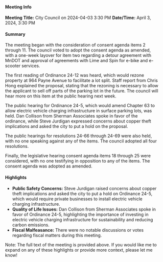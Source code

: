 #### Meeting Info
**Meeting Title:** City Council on 2024-04-03 3:30 PM
**Date/Time:** April 3, 2024, 3:30 PM

#### Summary

The meeting began with the consideration of consent agenda items 2 through 11. The council voted to adopt the consent agenda as amended, with a one-week layover for item two regarding a detour agreement with MnDOT and approval of agreements with Lime and Spin for e-bike and e-scooter services.

The first reading of Ordinance 24-12 was heard, which would rezone property at 964 Payne Avenue to facilitate a lot split. Staff report from Chris Hong explained the proposal, stating that the rezoning is necessary to allow the applicant to sell off parts of the parking lot in the future. The council will hear more on this item at the public hearing next week.

The public hearing for Ordinance 24-5, which would amend Chapter 63 to allow electric vehicle charging infrastructure in surface parking lots, was held. Dan Collison from Sherman Associates spoke in favor of the ordinance, while Steve Jurdigan expressed concerns about copper theft implications and asked the city to put a hold on the proposal.

The public hearings for resolutions 24-66 through 24-69 were also held, with no one speaking against any of the items. The council adopted all four resolutions.

Finally, the legislative hearing consent agenda items 18 through 25 were considered, with no one testifying in opposition to any of the items. The consent agenda was adopted as amended.

#### Highlights

* **Public Safety Concerns:** Steve Jurdigan raised concerns about copper theft implications and asked the city to put a hold on Ordinance 24-5, which would require private businesses to install electric vehicle charging infrastructure.
* **Quality of Life Issues:** Dan Collison from Sherman Associates spoke in favor of Ordinance 24-5, highlighting the importance of investing in electric vehicle charging infrastructure for sustainability and reducing carbon emissions.
* **Fiscal Malfeasance:** There were no notable discussions or votes regarding fiscal matters during this meeting.

Note: The full text of the meeting is provided above. If you would like me to expand on any of these highlights or provide more context, please let me know!

